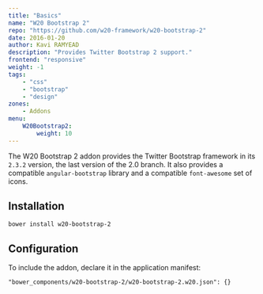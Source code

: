 ```yaml
---
title: "Basics"
name: "W20 Bootstrap 2"
repo: "https://github.com/w20-framework/w20-bootstrap-2"
date: 2016-01-20
author: Kavi RAMYEAD
description: "Provides Twitter Bootstrap 2 support."
frontend: "responsive"
weight: -1
tags:
    - "css"
    - "bootstrap"
    - "design"
zones:
    - Addons
menu:
    W20Bootstrap2:
        weight: 10
---
```


The W20 Bootstrap 2 addon provides the Twitter Bootstrap framework in its `2.3.2` version, the last version of the 2.0 branch.
It also provides a compatible `angular-bootstrap` library and a compatible `font-awesome` set of icons.

## Installation

```
bower install w20-bootstrap-2
```

## Configuration

To include the addon, declare it in the application manifest:

```
"bower_components/w20-bootstrap-2/w20-bootstrap-2.w20.json": {}
```